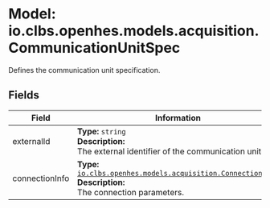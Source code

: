 # Model: io.clbs.openhes.models.acquisition.CommunicationUnitSpec

Defines the communication unit specification.

## Fields

| Field | Information |
| --- | --- |
| externalId | <b>Type:</b> `string`<br><b>Description:</b><br>The external identifier of the communication unit. |
| connectionInfo | <b>Type:</b> [`io.clbs.openhes.models.acquisition.ConnectionInfo`](model-io-clbs-openhes-models-acquisition-connectioninfo.md)<br><b>Description:</b><br>The connection parameters. |

